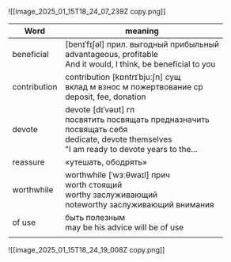 ![[image_2025_01_15T18_24_07_239Z copy.png]]


| Word         | meaning                                                                                                                                              |
| ------------ | ---------------------------------------------------------------------------------------------------------------------------------------------------- |
| beneficial   | [benɪˈfɪʃəl] прил. выгодный прибыльный<br>advantageous, profitable<br>And it would, I think, be beneficial to you                                    |
| contribution | contribution [kɒntrɪˈbjuːʃn] сущ<br>вклад м взнос м пожертвование ср<br>deposit, fee, donation                                                       |
| devote       | devote [dɪˈvəʊt] гл<br>посвятить посвящать предназначить<br>посвящать себя<br>dedicate, devote themselves <br> "I am ready to devote years to the... |
| reassure     | «утешать, ободрять»                                                                                                                                  |
| worthwhile   | worthwhile [ˈwɜːθwaɪl] прич<br>worth стоящий <br>worthy заслуживающий <br>noteworthy заслуживающий внимания                                          |
| of use       | быть полезным <br> may be his advice will be of use                                                                                                  |
|              |                                                                                                                                                      |
![[image_2025_01_15T18_24_19_008Z copy.png]]